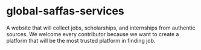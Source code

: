 # global-saffas-services
A website that will collect jobs, scholarships, and internships from authentic sources.
We welcome every contributor because we want to create a platform that will be the most trusted platform in finding job.
